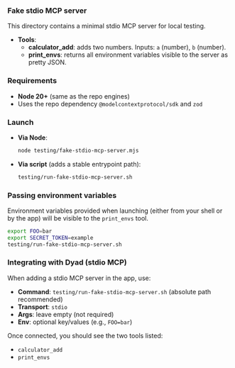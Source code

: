 ### Fake stdio MCP server

This directory contains a minimal stdio MCP server for local testing.

- **Tools**:
  - **calculator_add**: adds two numbers. Inputs: `a` (number), `b` (number).
  - **print_envs**: returns all environment variables visible to the server as pretty JSON.

### Requirements

- **Node 20+** (same as the repo engines)
- Uses the repo dependency `@modelcontextprotocol/sdk` and `zod`

### Launch

- **Via Node**:

  ```bash
  node testing/fake-stdio-mcp-server.mjs
  ```

- **Via script** (adds a stable entrypoint path):

  ```bash
  testing/run-fake-stdio-mcp-server.sh
  ```

### Passing environment variables

Environment variables provided when launching (either from your shell or by the app) will be visible to the `print_envs` tool.

```bash
export FOO=bar
export SECRET_TOKEN=example
testing/run-fake-stdio-mcp-server.sh
```

### Integrating with Dyad (stdio MCP)

When adding a stdio MCP server in the app, use:

- **Command**: `testing/run-fake-stdio-mcp-server.sh` (absolute path recommended)
- **Transport**: `stdio`
- **Args**: leave empty (not required)
- **Env**: optional key/values (e.g., `FOO=bar`)

Once connected, you should see the two tools listed:

- `calculator_add`
- `print_envs`
